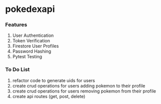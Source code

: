 # pokedexapi

### 

### Features

1. User Authentication
2. Token Verification
3. Firestore User Profiles
4. Password Hashing
5. Pytest Testing

### To Do List
1. refactor code to generate uids for users
2. create crud operations for users adding pokemon to their profile
3. create crud operations for users removing pokemon from their profile
4. create api routes (get, post, delete)